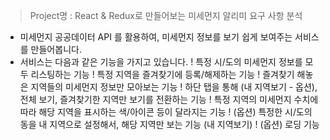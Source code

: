 > Project명 : React & Redux로 만들어보는 미세먼지 알리미
> 요구 사항 분석
- 미세먼지 공공데이터 API 를 활용하여, 미세먼지 정보를 보기 쉽게 보여주는 서비스를 만들어봅니다.
- 서비스는 다음과 같은 기능을 가지고 있습니다.
! 특정 시/도의 미세먼지 정보를 모두 리스팅하는 기능
! 특정 지역을 즐겨찾기에 등록/해제하는 기능
! 즐겨찾기 해놓은 지역들의 미세먼지 정보만 모아보는 기능
! 하단 탭을 통해 (내 지역보기 - 옵션), 전체 보기, 즐겨찾기한 지역만 보기를 전환하는 기능 ! 특정 지역의 미세먼지 수치에 따라 해당 지역을 표시하는 색/아이콘 등이 달라지는 기능
! (옵션) 특정한 시/도의 동을 내 지역으로 설정해서, 해당 지역만 보는 기능 (내 지역보기)
! (옵션) 로딩 기능
